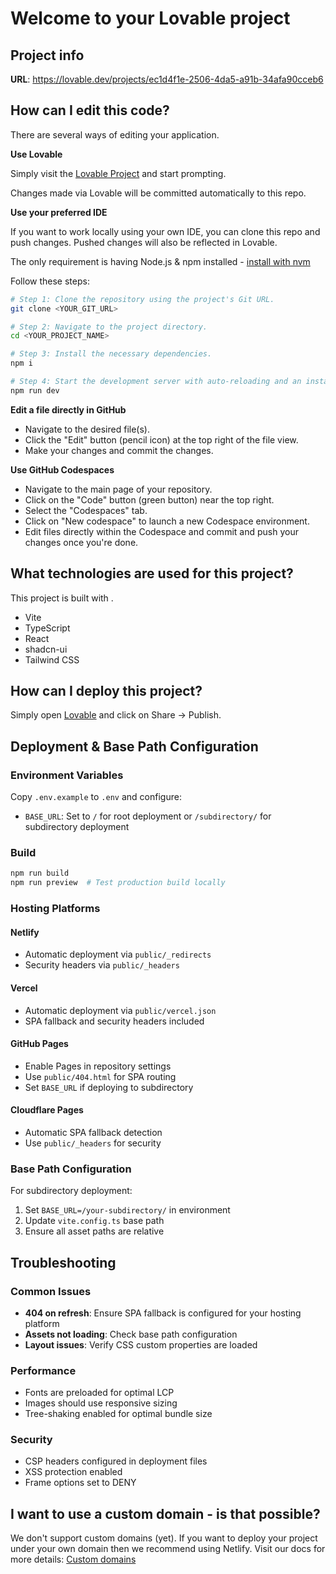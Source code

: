# Welcome to your Lovable project

## Project info

**URL**: https://lovable.dev/projects/ec1d4f1e-2506-4da5-a91b-34afa90cceb6

## How can I edit this code?

There are several ways of editing your application.

**Use Lovable**

Simply visit the [Lovable Project](https://lovable.dev/projects/ec1d4f1e-2506-4da5-a91b-34afa90cceb6) and start prompting.

Changes made via Lovable will be committed automatically to this repo.

**Use your preferred IDE**

If you want to work locally using your own IDE, you can clone this repo and push changes. Pushed changes will also be reflected in Lovable.

The only requirement is having Node.js & npm installed - [install with nvm](https://github.com/nvm-sh/nvm#installing-and-updating)

Follow these steps:

```sh
# Step 1: Clone the repository using the project's Git URL.
git clone <YOUR_GIT_URL>

# Step 2: Navigate to the project directory.
cd <YOUR_PROJECT_NAME>

# Step 3: Install the necessary dependencies.
npm i

# Step 4: Start the development server with auto-reloading and an instant preview.
npm run dev
```

**Edit a file directly in GitHub**

- Navigate to the desired file(s).
- Click the "Edit" button (pencil icon) at the top right of the file view.
- Make your changes and commit the changes.

**Use GitHub Codespaces**

- Navigate to the main page of your repository.
- Click on the "Code" button (green button) near the top right.
- Select the "Codespaces" tab.
- Click on "New codespace" to launch a new Codespace environment.
- Edit files directly within the Codespace and commit and push your changes once you're done.

## What technologies are used for this project?

This project is built with .

- Vite
- TypeScript
- React
- shadcn-ui
- Tailwind CSS

## How can I deploy this project?

Simply open [Lovable](https://lovable.dev/projects/ec1d4f1e-2506-4da5-a91b-34afa90cceb6) and click on Share -> Publish.

## Deployment & Base Path Configuration

### Environment Variables
Copy `.env.example` to `.env` and configure:
- `BASE_URL`: Set to `/` for root deployment or `/subdirectory/` for subdirectory deployment

### Build
```bash
npm run build
npm run preview  # Test production build locally
```

### Hosting Platforms

#### Netlify
- Automatic deployment via `public/_redirects`
- Security headers via `public/_headers`

#### Vercel
- Automatic deployment via `public/vercel.json`
- SPA fallback and security headers included

#### GitHub Pages
- Enable Pages in repository settings
- Use `public/404.html` for SPA routing
- Set `BASE_URL` if deploying to subdirectory

#### Cloudflare Pages
- Automatic SPA fallback detection
- Use `public/_headers` for security

### Base Path Configuration
For subdirectory deployment:
1. Set `BASE_URL=/your-subdirectory/` in environment
2. Update `vite.config.ts` base path
3. Ensure all asset paths are relative

## Troubleshooting

### Common Issues
- **404 on refresh**: Ensure SPA fallback is configured for your hosting platform
- **Assets not loading**: Check base path configuration
- **Layout issues**: Verify CSS custom properties are loaded

### Performance
- Fonts are preloaded for optimal LCP
- Images should use responsive sizing
- Tree-shaking enabled for optimal bundle size

### Security
- CSP headers configured in deployment files
- XSS protection enabled
- Frame options set to DENY

## I want to use a custom domain - is that possible?

We don't support custom domains (yet). If you want to deploy your project under your own domain then we recommend using Netlify. Visit our docs for more details: [Custom domains](https://docs.lovable.dev/tips-tricks/custom-domain/)
